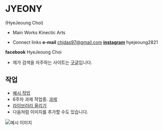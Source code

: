 # JYEONY
(HyeJeoung Choi)

 * Main Works
 Kinectic Arts

 * Connect links
 **e-mail**      chjdas97@gmail.com
 [**instagram**](https://www.instagram.com/hyejeoung2821/)   hyejeoung2821

 **facebook**    HyeJeoung Choi

 * 제가 검색을 자주하는 사이트는 [구글](https://google.com)입니다.


## 작업
 * [예시 작업](./example/)
 * 6주차 과제 작업중. [과제](./6week/)
 * [라이브러리 올리기](./NOC_5_05_MultiShapes/)
 * 다음처럼 이미지를 추가할 수도 있습니다.

 ![예시 이미지](./example_img.png)
